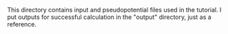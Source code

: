 This directory contains input and pseudopotential files used in the tutorial. 
I put outputs for successful calculation in the "output" directory, just as a reference. 
